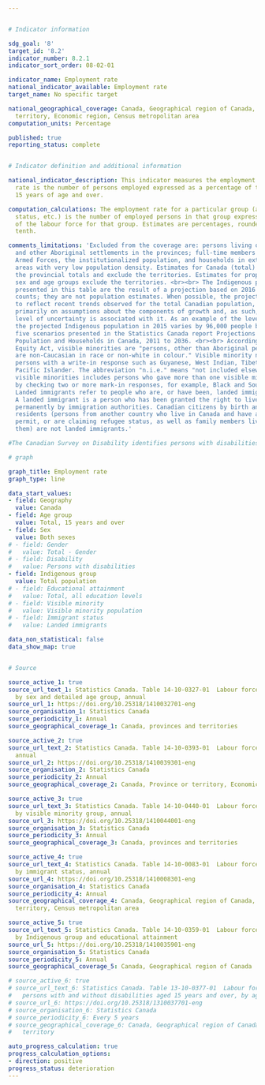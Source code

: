 ```yaml
---


# Indicator information

sdg_goal: '8'
target_id: '8.2'
indicator_number: 8.2.1
indicator_sort_order: 08-02-01

indicator_name: Employment rate
national_indicator_available: Employment rate
target_name: No specific target

national_geographical_coverage: Canada, Geographical region of Canada, Province or
  territory, Economic region, Census metropolitan area
computation_units: Percentage

published: true
reporting_status: complete


# Indicator definition and additional information

national_indicator_description: This indicator measures the employment rate. The employment
  rate is the number of persons employed expressed as a percentage of the population
  15 years of age and over.

computation_calculations: The employment rate for a particular group (age, sex, marital
  status, etc.) is the number of employed persons in that group expressed as a percentage
  of the labour force for that group. Estimates are percentages, rounded to the nearest
  tenth.

comments_limitations: 'Excluded from the coverage are: persons living on reserves
  and other Aboriginal settlements in the provinces; full-time members of the Canadian
  Armed Forces, the institutionalized population, and households in extremely remote
  areas with very low population density. Estimates for Canada (total) are a sum of
  the provincial totals and exclude the territories. Estimates for proportions by
  sex and age groups exclude the territories. <br><br> The Indigenous population estimates
  presented in this table are the result of a projection based on 2016 population
  counts; they are not population estimates. When possible, the projection was calibrated
  to reflect recent trends observed for the total Canadian population, but it relies
  primarily on assumptions about the components of growth and, as such, a certain
  level of uncertainty is associated with it. As an example of the level of uncertainty,
  the projected Indigenous population in 2015 varies by 96,000 people between the
  five scenarios presented in the Statistics Canada report Projections of the Aboriginal
  Population and Households in Canada, 2011 to 2036. <br><br> According to the Employment
  Equity Act, visible minorities are "persons, other than Aboriginal peoples, who
  are non-Caucasian in race or non-white in colour." Visible minority n.i.e includes
  persons with a write-in response such as Guyanese, West Indian, Tibetan, Polynesian,
  Pacific Islander. The abbreviation "n.i.e." means "not included elsewhere". Multiple
  visible minorities includes persons who gave more than one visible minority group
  by checking two or more mark-in responses, for example, Black and South Asian. <br><br>
  Landed immigrants refer to people who are, or have been, landed immigrants in Canada.
  A landed immigrant is a person who has been granted the right to live in Canada
  permanently by immigration authorities. Canadian citizens by birth and non-permanent
  residents (persons from another country who live in Canada and have a work or study
  permit, or are claiming refugee status, as well as family members living here with
  them) are not landed immigrants.'

#The Canadian Survey on Disability identifies persons with disabilities using the Disability Screening Questions (DSQ),  which are based on the social model of disability. The DSQ first measure the degree to which difficulties are experienced across 10 domains of functioning, then ask how often daily activities are limited by these difficulties. Only persons who report a limitation in their day-to-day activities are identified as having a disability. <br><br> Given that the non-binary population is small, data aggregation to a two-category gender variable is necessary most of the time to protect the confidentiality of responses. In these cases, individuals in the category "non-binary persons" are distributed into the other two gender categories and are denoted by the "+" symbol. <br><br>

# graph

graph_title: Employment rate
graph_type: line

data_start_values:
- field: Geography
  value: Canada
- field: Age group
  value: Total, 15 years and over
- field: Sex
  value: Both sexes
# - field: Gender
#   value: Total - Gender
# - field: Disability
#   value: Persons with disabilities
- field: Indigenous group
  value: Total population
# - field: Educational attainment
#   value: Total, all education levels
# - field: Visible minority
#   value: Visible minority population
# - field: Immigrant status
#   value: Landed immigrants

data_non_statistical: false
data_show_map: true


# Source

source_active_1: true
source_url_text_1: Statistics Canada. Table 14-10-0327-01  Labour force characteristics
  by sex and detailed age group, annual
source_url_1: https://doi.org/10.25318/1410032701-eng
source_organisation_1: Statistics Canada
source_periodicity_1: Annual
source_geographical_coverage_1: Canada, provinces and territories

source_active_2: true
source_url_text_2: Statistics Canada. Table 14-10-0393-01  Labour force characteristics,
  annual
source_url_2: https://doi.org/10.25318/1410039301-eng
source_organisation_2: Statistics Canada
source_periodicity_2: Annual
source_geographical_coverage_2: Canada, Province or territory, Economic region

source_active_3: true
source_url_text_3: Statistics Canada. Table 14-10-0440-01  Labour force characteristics
  by visible minority group, annual
source_url_3: https://doi.org/10.25318/1410044001-eng
source_organisation_3: Statistics Canada
source_periodicity_3: Annual
source_geographical_coverage_3: Canada, provinces and territories

source_active_4: true
source_url_text_4: Statistics Canada. Table 14-10-0083-01  Labour force characteristics
  by immigrant status, annual
source_url_4: https://doi.org/10.25318/1410008301-eng
source_organisation_4: Statistics Canada
source_periodicity_4: Annual
source_geographical_coverage_4: Canada, Geographical region of Canada, Province or
  territory, Census metropolitan area

source_active_5: true
source_url_text_5: Statistics Canada. Table 14-10-0359-01  Labour force characteristics
  by Indigenous group and educational attainment
source_url_5: https://doi.org/10.25318/1410035901-eng
source_organisation_5: Statistics Canada
source_periodicity_5: Annual
source_geographical_coverage_5: Canada, Geographical region of Canada

# source_active_6: true
# source_url_text_6: Statistics Canada. Table 13-10-0377-01  Labour force status of
#   persons with and without disabilities aged 15 years and over, by age group and gender
# source_url_6: https://doi.org/10.25318/1310037701-eng
# source_organisation_6: Statistics Canada
# source_periodicity_6: Every 5 years
# source_geographical_coverage_6: Canada, Geographical region of Canada, Province or
#   territory

auto_progress_calculation: true
progress_calculation_options:
- direction: positive
progress_status: deterioration
---
```

